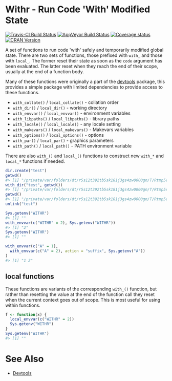 <!-- README.md is generated from README.Rmd. Please edit that file -->
Withr - Run Code 'With' Modified State
======================================

[![Travis-CI Build Status](https://travis-ci.org/r-lib/withr.svg?branch=master)](https://travis-ci.org/r-lib/withr) [![AppVeyor Build Status](https://ci.appveyor.com/api/projects/status/github/r-lib/withr?branch=master&svg=true)](https://ci.appveyor.com/project/jimhester/withr) [![Coverage status](https://codecov.io/gh/r-lib/withr/branch/master/graph/badge.svg)](https://codecov.io/github/r-lib/withr?branch=master) [![CRAN Version](http://www.r-pkg.org/badges/version/withr)](http://www.r-pkg.org/pkg/withr)

A set of functions to run code 'with' safely and temporarily modified global state. There are two sets of functions, those prefixed with `with_` and those with `local_`. The former reset their state as soon as the `code` argument has been evaluated. The latter reset when they reach the end of their scope, usually at the end of a function body.

Many of these functions were originally a part of the [devtools](https://github.com/hadley/devtools) package, this provides a simple package with limited dependencies to provide access to these functions.

-   `with_collate()` / `local_collate()` - collation order
-   `with_dir()` / `local_dir()` - working directory
-   `with_envvar()` / `local_envvar()` - environment variables
-   `with_libpaths()` / `local_libpaths()` - library paths
-   `with_locale()` / `local_locale()` - any locale setting
-   `with_makevars()` / `local_makevars()` - Makevars variables
-   `with_options()` / `local_options()` - options
-   `with_par()` / `local_par()` - graphics parameters
-   `with_path()` / `local_path()` - PATH environment variable

There are also `with_()` and `local_()` functions to construct new `with_*` and `local_*` functions if needed.

``` r
dir.create("test")
getwd()
#> [1] "/private/var/folders/dt/r5s12t392tb5sk181j3gs4zw0000gn/T/Rtmp5eQ5oF"
with_dir("test", getwd())
#> [1] "/private/var/folders/dt/r5s12t392tb5sk181j3gs4zw0000gn/T/Rtmp5eQ5oF/test"
getwd()
#> [1] "/private/var/folders/dt/r5s12t392tb5sk181j3gs4zw0000gn/T/Rtmp5eQ5oF"
unlink("test")

Sys.getenv("WITHR")
#> [1] ""
with_envvar(c("WITHR" = 2), Sys.getenv("WITHR"))
#> [1] "2"
Sys.getenv("WITHR")
#> [1] ""

with_envvar(c("A" = 1),
  with_envvar(c("A" = 2), action = "suffix", Sys.getenv("A"))
)
#> [1] "1 2"
```

local functions
---------------

These functions are variants of the corresponding `with_()` function, but rather than resetting the value at the end of the function call they reset when the current context goes out of scope. This is most useful for using within functions.

``` r
f <- function(x) {
  local_envvar(c("WITHR" = 2))
  Sys.getenv("WITHR")
}
Sys.getenv("WITHR")
#> [1] ""
```

See Also
========

-   [Devtools](https://github.com/hadley/devtools)
